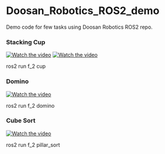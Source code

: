 # Doosan_Robotics_ROS2_demo
Demo code for few tasks using Doosan Robotics ROS2 repo.

### Stacking Cup

[![Watch the video](https://img.youtube.com/vi/NEoI1mWCngs/0.jpg)](https://www.youtube.com/watch?v=NEoI1mWCngs)
[![Watch the video](https://img.youtube.com/vi/pqi4XX-6xiU/0.jpg)](https://www.youtube.com/shorts/pqi4XX-6xiU)

ros2 run f_2 cup

### Domino

[![Watch the video](https://img.youtube.com/vi/-vyW9vuWaZI/0.jpg)](https://www.youtube.com/shorts/-vyW9vuWaZI)

ros2 run f_2 domino

### Cube Sort

[![Watch the video](https://img.youtube.com/vi/GwVHvJ3a5Po/0.jpg)](https://www.youtube.com/watch?v=GwVHvJ3a5Po)

ros2 run f_2 pillar_sort

